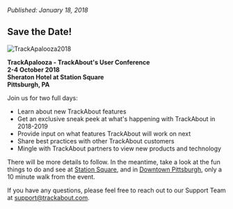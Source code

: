 *Published: January 18, 2018*
## Save the Date!

![TrackApalooza2018](https://gallery.mailchimp.com/63b99b6c28198bcc2d19dcbbb/images/71edcbb7-7bce-4ecd-9029-34616965e2e0.jpg)

<strong>TrackApalooza - TrackAbout's User Conference<br>
2-4 October 2018<br>
Sheraton Hotel at Station Square<br>
Pittsburgh, PA<br></strong>

Join us for two full days:

* Learn about new TrackAbout features 
* Get an exclusive sneak peek at what's happening with TrackAbout in 2018-2019
* Provide input on what features TrackAbout will work on next
* Share best practices with other TrackAbout customers
* Mingle with TrackAbout partners to view new products and technology

There will be more details to follow.  In the meantime, take a look at the fun things to do and see at [Station Square](https://www.stationsquare.com/), and in [Downtown Pittsburgh](http://downtownpittsburgh.com/visit/), only a 10 minute walk from the event. 

If you have any questions, please feel free to reach out to our Support Team at [support@trackabout.com](mailto:support@trackabout.com).

